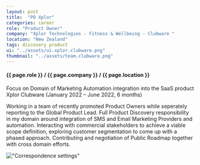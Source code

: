 ```yaml
---
layout: post
title:  "PO Xplor"
categories: career
role: "Product Owner"
company: "Xplor Technologies - Fitness & Wellbeing - Clubware "
location: "New Zealand"
tags: discovery product
ui: "../assets/ui.xplor.clubware.png"
thumbnail: "../assets/team.clubware.png"
---
```

<h4>{{ page.role }} / {{ page.company }} / {{ page.location }} </h4>

Focus on Domain of Marketing Automation integration into the SaaS product Xplor Clubware
(January 2022 – June 2022, 6 months)
<!--more-->

Working in a team of recently promoted Product Owners while seperately reporting to the Global Product Lead. Full Product Discovery responsibility in my domain around integration of SMS and Email Marketing Providers and automation. Interacting with commercial stakeholders to achieve a viable scope definition, exploring customer segmentation to come up with a phased approach. Contributing and negotiation of Public Roadmap together with cross domain efforts. 

!["Correspondence settings"](../../../../assets/ui.cw.Correspondence.png)
